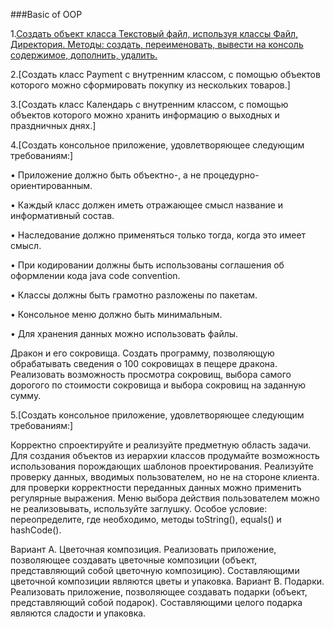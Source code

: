 ###Basic of OOP

1.[Создать объект класса Текстовый файл, используя классы Файл, Директория. Методы: создать, переименовать, вывести на консоль содержимое, дополнить, удалить.](../../com.epam.learn.jbupskill.lab/src/module5/BasicOfOOP/Task1)

2.[Создать класс Payment с внутренним классом, с помощью объектов которого можно сформировать покупку из нескольких товаров.]
 
3.[Создать класс Календарь с внутренним классом, с помощью объектов которого можно хранить информацию о выходных и праздничных днях.]

4.[Создать консольное приложение, удовлетворяющее следующим требованиям:]

• Приложение должно быть объектно-, а не процедурно-ориентированным.

• Каждый класс должен иметь отражающее смысл название и информативный состав.

• Наследование должно применяться только тогда, когда это имеет смысл.

• При кодировании должны быть использованы соглашения об оформлении кода java code convention.

• Классы должны быть грамотно разложены по пакетам.

• Консольное меню должно быть минимальным.

• Для хранения данных можно использовать файлы.

Дракон и его сокровища. Создать программу, позволяющую обрабатывать сведения о 100 сокровищах в пещере дракона. Реализовать возможность просмотра сокровищ, выбора самого дорогого по стоимости сокровища и выбора сокровищ на заданную сумму.

5.[Создать консольное приложение, удовлетворяющее следующим требованиям:]

Корректно спроектируйте и реализуйте предметную область задачи.
Для создания объектов из иерархии классов продумайте возможность использования порождающих шаблонов проектирования.
Реализуйте проверку данных, вводимых пользователем, но не на стороне клиента.
для проверки корректности переданных данных можно применить регулярные выражения.
Меню выбора действия пользователем можно не реализовывать, используйте заглушку.
Особое условие: переопределите, где необходимо, методы toString(), equals() и hashCode().

Вариант A. Цветочная композиция. Реализовать приложение, позволяющее создавать цветочные композиции (объект, представляющий собой цветочную композицию). Составляющими цветочной композиции являются цветы и упаковка.
Вариант B. Подарки. Реализовать приложение, позволяющее создавать подарки (объект, представляющий собой подарок). Составляющими целого подарка являются сладости и упаковка.